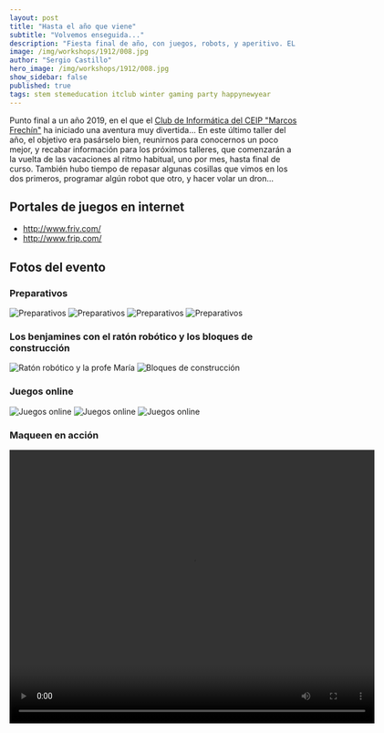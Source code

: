 ```yaml
---
layout: post
title: "Hasta el año que viene"
subtitle: "Volvemos enseguida..."
description: "Fiesta final de año, con juegos, robots, y aperitivo. EL Club de Informática os desea un feliz cambio de año."
image: /img/workshops/1912/008.jpg
author: "Sergio Castillo"
hero_image: /img/workshops/1912/008.jpg
show_sidebar: false
published: true
tags: stem stemeducation itclub winter gaming party happynewyear
---
```


Punto final a un año 2019, en el que el [Club de Informática del CEIP "Marcos Frechín"](/) ha iniciado una aventura muy divertida... En este último taller del año, el objetivo era pasárselo bien, reunirnos para conocernos un poco mejor, y recabar información para los próximos talleres, que comenzarán a la vuelta de las vacaciones al ritmo habitual, uno por mes, hasta final de curso. También hubo tiempo de repasar algunas cosillas que vimos en los dos primeros, programar algún robot que otro, y hacer volar un dron...

## Portales de juegos en internet

- <a href="http://www.friv.com/" target="_blank">http://www.friv.com/</a>
- <a href="http://www.frip.com/" target="_blank">http://www.frip.com/</a>

## Fotos del evento

### Preparativos

![Preparativos](/img/workshops/1912/000.jpg)
![Preparativos](/img/workshops/1912/001.jpg)
![Preparativos](/img/workshops/1912/002.jpg)
![Preparativos](/img/workshops/1912/003.jpg)

### Los benjamines con el ratón robótico y los bloques de construcción

![Ratón robótico y la profe María](/img/workshops/1912/004.jpg)
![Bloques de construcción](/img/workshops/1912/004_2.jpg)

### Juegos online

![Juegos online](/img/workshops/1912/005.jpg)
![Juegos online](/img/workshops/1912/006.jpg)
![Juegos online](/img/workshops/1912/007.jpg)

### Maqueen en acción

<video width="640" height="480" controls>
  <source type="video/mp4" src="https://robocop79.github.io/Websiteland//Twitter/FLT.mp4">
</video>